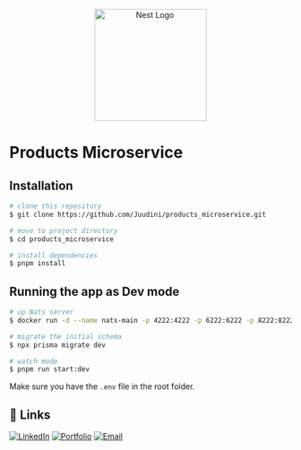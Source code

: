 <p align="center">
  <a href="http://nestjs.com/" target="blank"><img src="https://nestjs.com/img/logo-small.svg" width="200" alt="Nest Logo" /></a>
</p>

# Products Microservice

<!-- ## Description

[Nest](https://github.com/nestjs/nest) framework TypeScript starter repository. -->

## Installation

```bash
# clone this repository
$ git clone https://github.com/Juudini/products_microservice.git

# move to project directory
$ cd products_microservice

# install dependencies
$ pnpm install
```

## Running the app as Dev mode

```bash
# up Nats server
$ docker run -d --name nats-main -p 4222:4222 -p 6222:6222 -p 8222:8222 nats

# migrate the initial schema
$ npx prisma migrate dev

# watch mode
$ pnpm run start:dev
```

Make sure you have the `.env` file in the root folder.

## 🔗 Links

<a href="https://www.linkedin.com/in/juandebandi/"><img alt="LinkedIn" title="LinkedIn" src="https://custom-icon-badges.demolab.com/badge/-LinkedIn-231b2e?style=for-the-badge&logoColor=F8D866&logo=LinkedIn"/></a>
<a href="https://juandebandi.dev/"><img alt="Portfolio" title="Portfolio" src="https://custom-icon-badges.demolab.com/badge/-|Portfolio-1F222E?style=for-the-badge&logoColor=F8D866&logo=link-external"/></a>
<a href="mailto:juudinidev@gmail.com">
<img src="https://custom-icon-badges.demolab.com/badge/-Email-231b2e?style=for-the-badge&logoColor=F8D866&logo=gmail" alt="Email">
</a>
